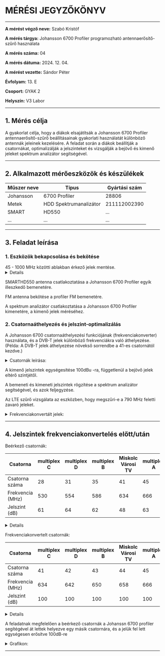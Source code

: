 
# MÉRÉSI JEGYZŐKÖNYV

---

**A mérést végző neve:** Szabó Kristóf 

**A mérés tárgya:** Johansson 6700 Profiler programozható antennaerősítő-szűrő használata

**A mérés száma:**  04

**A mérés dátuma:**  2024. 12. 04. 

**A mérést vezette:** Sándor Péter  

**Évfolyam:** 13. E  

**Csoport:** GYAK 2  

**Helyszín:** V3 Labor

---

## 1. Mérés célja

A gyakorlat célja, hogy a diákok elsajátítsák a Johansson 6700 Profiler antennaerősítő-szűrő beállításainak gyakorlati használatát különböző antennák jeleinek kezelésére. A feladat során a diákok beállítják a csatornákat, optimalizálják a jelszinteket és vizsgálják a bejövő és kimenő jeleket spektrum analizátor segítségével.

---

## 2. Alkalmazott mérőeszközök és készülékek

| Műszer neve                         | Típus                  | Gyártási szám |
|-------------------------------------|------------------------|---------------|
| Johansson                           | 6700 Profiler          | 28806         |
| Metek                               | HDD Spektrumanalizátor | 211112002390  |
| SMART                               | HD550                  | ...    |
| ...                 | ...       | ...           |

---
## 3. Feladat leírása

### 1. Eszközök bekapcsolása és bekötése


<summary>45 - 1000 MHz közötti ablakban érkező jelek mentése.</summary>
<details>
  
![392387804-2f111542-4d61-4703-ab87-aa67ebedad50](https://github.com/user-attachments/assets/3b561ba1-d581-4a3f-85f8-b72c4b558657)
</details>

SMARTHD550 antenna csatlakoztatása a Johansson 6700 Profiler egyik illeszkedő bemenetére.

FM antenna bekötése a profiler FM bemenetére.

A spektrum analizátor csatlakoztatása a Johansson 6700 Profiler kimenetére, a kimenő jelek méréséhez.

### 2. Csatornaáthelyezés és jelszint-optimalizálás

A Johansson 6700 csatornaáthelyezési funkciójának (frekvenciakonverter) használata, és a DVB-T jelek különböző frekvenciákra való áthelyezése.
<br>
(Példa: A DVB-T jelek áthelyezése növekső sorrendbe a 41-es csatornától kezdve.)



<details>
  
<summary>Csatornák leírása:</summary>

![Csatornák](https://github.com/user-attachments/assets/fa621570-52fc-4338-b623-62cb5c120959)

</details>

A kimenő jelszintek egységesítése 100dBu -ra, függetlenül a bejövő jelek eltérő szintjétől.

A bemeneti és kimeneti jelszintek rögzítése a spektrum analizátor segítségével, és azok feljegyzése.

Az LTE szűrő vizsgálata az eszközben, hogy megszűri-e a 790 MHz feletti zavaró jeleket.

<details>
  
<summary>Frekvenciakonvertált jelek:</summary>

![392387794-d9c9e5ed-3fe1-4a06-98a5-6dd57d3704b3](https://github.com/user-attachments/assets/f6d5fbd3-40e0-490a-a5da-e516e34212d5)
</details>

---

## 4. Jelszintek frekvenciakonvertelés előtt/után

Beérkező csatornák:

|Csatorna|multiplex C|multiplex D|multiplex B|Miskolc Városi TV|multiplex A|multiplex E|
|--|--|--|--|--|--|--|
|Csatorna száma|28|31|35|41|45|48|
|Frekvencia (MHz)|530|554|586|634|666|690|
|Jelszint (dB)|61|64|62|48|63|58|

<details>
  
![392387804-2f111542-4d61-4703-ab87-aa67ebedad50](https://github.com/user-attachments/assets/3b561ba1-d581-4a3f-85f8-b72c4b558657)
</details>

Frekvenciakonvertelt csatornák:

|Csatorna|multiplex C|multiplex D|multiplex B|Miskolc Városi TV|multiplex A|multiplex E|
|--|--|--|--|--|--|--|
|Csatorna száma|41|42|43|44|45|46|
|Frekvencia (MHz)|634|642|650|658|666|674|
|Jelszint (dB)|100|100|100|100|100|100|

<details>
  
![392387794-d9c9e5ed-3fe1-4a06-98a5-6dd57d3704b3](https://github.com/user-attachments/assets/f6d5fbd3-40e0-490a-a5da-e516e34212d5)
</details>

A feladatnak megfelelően a beérkező csatornák a Johanssn 6700 profiler segítégével át lettek helyezve egy másik csatornára, és a jelük fel lett egységesen erősítve 100dB-re

<details>
  
<summary>Grafikon:</summary>

![Névtelen terv](https://github.com/user-attachments/assets/8ea6c17b-3f1e-4c92-93dc-5f67a10d43a9)

</details>

---
